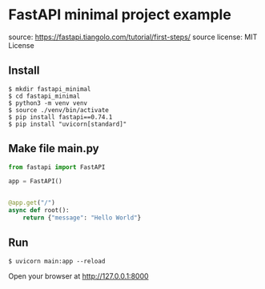 # FastAPI minimal project example

source: https://fastapi.tiangolo.com/tutorial/first-steps/
source license: MIT License

## Install
```shell
$ mkdir fastapi_minimal
$ cd fastapi_minimal
$ python3 -m venv venv
$ source ./venv/bin/activate
$ pip install fastapi==0.74.1
$ pip install "uvicorn[standard]"
```

## Make file main.py
```python
from fastapi import FastAPI

app = FastAPI()


@app.get("/")
async def root():
    return {"message": "Hello World"}
```

## Run
```shell
$ uvicorn main:app --reload
```

Open your browser at http://127.0.0.1:8000
